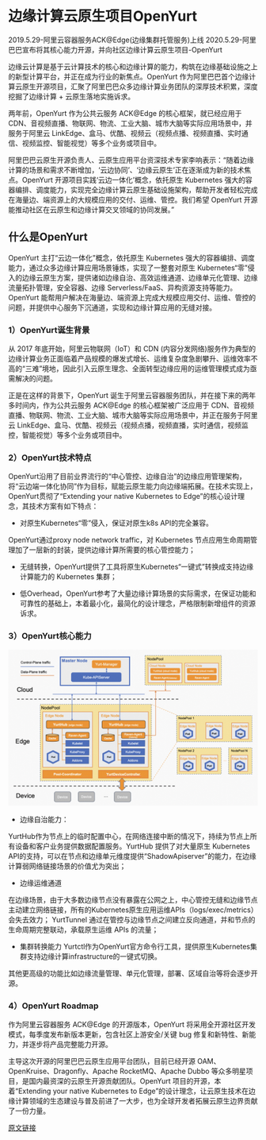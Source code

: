 # 边缘计算云原生项目OpenYurt
2019.5.29-阿里云容器服务ACK@Edge(边缘集群托管服务)上线
2020.5.29-阿里巴巴宣布将其核心能力开源，并向社区边缘计算云原生项目-OpenYurt


边缘云计算是基于云计算技术的核心和边缘计算的能力，构筑在边缘基础设施之上的新型计算平台，并正在成为行业的新焦点。OpenYurt 作为阿里巴巴首个边缘计算云原生开源项目，汇聚了阿里巴巴众多边缘计算业务团队的深厚技术积累，深度挖掘了边缘计算 + 云原生落地实施诉求。



两年前，OpenYurt 作为公共云服务 ACK@Edge 的核心框架，就已经应用于 CDN、音视频直播、物联网、物流、工业大脑、城市大脑等实际应用场景中，并服务于阿里云 LinkEdge、盒马、优酷、视频云（视频点播、视频直播、实时通信、视频监控、智能视觉）等多个业务或项目中。



阿里巴巴云原生开源负责人、云原生应用平台资深技术专家李响表示：“随着边缘计算的场景和需求不断增加，‘云边协同’、‘边缘云原生’正在逐渐成为新的技术焦点。OpenYurt 开源项目实践‘云边一体化’概念，依托原生 Kubernetes 强大的容器编排、调度能力，实现完全边缘计算云原生基础设施架构，帮助开发者轻松完成在海量边、端资源上的大规模应用的交付、运维、管控。我们希望 OpenYurt 开源能推动社区在云原生和边缘计算交叉领域的协同发展。”
##  什么是OpenYurt
OpenYurt 主打“云边一体化”概念，依托原生 Kubernetes 强大的容器编排、调度能力，通过众多边缘计算应用场景锤炼，实现了一整套对原生 Kubernetes“零”侵入的边缘云原生方案，提供诸如边缘自治、高效运维通道、边缘单元化管理、边缘流量拓扑管理，安全容器、边缘 Serverless/FaaS、异构资源支持等能力。OpenYurt 能帮用户解决在海量边、端资源上完成大规模应用交付、运维、管控的问题，并提供中心服务下沉通道，实现和边缘计算应用的无缝对接。

### 1）OpenYurt诞生背景
从 2017 年底开始，阿里云物联网（IoT）和 CDN (内容分发网络)服务作为典型的边缘计算业务正面临着产品规模的爆发式增长、运维复杂度急剧攀升、运维效率不高的“三难”境地，因此引入云原生理念、全面转型边缘应用的运维管理模式成为亟需解决的问题。

正是在这样的背景下，OpenYurt 诞生于阿里云容器服务团队，并在接下来的两年多时间内，作为公共云服务 ACK@Edge 的核心框架被广泛应用于 CDN、音视频直播、物联网、物流、工业大脑、城市大脑等实际应用场景中，并正在服务于阿里云 LinkEdge、盒马、优酷、视频云（视频点播，视频直播，实时通信，视频监控，智能视觉）等多个业务或项目中。


### 2）OpenYurt技术特点

OpenYurt沿用了目前业界流行的“中心管控、边缘自治”的边缘应用管理架构，将“云边端一体化协同”作为目标，赋能云原生能力向边缘端拓展。在技术实现上，OpenYurt贯彻了“Extending your native Kubernetes to Edge”的核心设计理念，其技术方案有如下特点：
- 对原生Kubernetes“零”侵入，保证对原生k8s API的完全兼容。

OpenYurt通过proxy node network traffic，对 Kubernetes 节点应用生命周期管理加了一层新的封装，提供边缘计算所需要的核心管控能力；

- 无缝转换，OpenYurt提供了工具将原生Kubernetes“一键式”转换成支持边缘计算能力的 Kubernetes 集群；

- 低Overhead，OpenYurt参考了大量边缘计算场景的实际需求，在保证功能和可靠性的基础上，本着最小化，最简化的设计理念，严格限制新增组件的资源诉求。  


### 3）OpenYurt核心能力
![image](https://raw.githubusercontent.com/openyurtio/openyurt/master/docs/img/arch.png)

- 边缘自治能力： 

YurtHub作为节点上的临时配置中心，在网络连接中断的情况下，持续为节点上所有设备和客户业务提供数据配置服务。YurtHub 提供了对大量原生 Kubernetes API的支持，可以在节点和边缘单元维度提供“ShadowApiserver”的能力，在边缘计算弱网络链接场景的价值尤为突出；


- 边缘运维通道

在边缘场景，由于大多数边缘节点没有暴露在公网之上，中心管控无缝和边缘节点主动建立网络链接，所有的Kubernetes原生应用运维APIs（logs/exec/metrics）会失去效力；
YurtTunnel 通过在管控与边缘节点之间建立反向通道，并和节点的生命周期完整联动，承载原生运维 APIs 的流量；

- 集群转换能力
Yurtctl作为OpenYurt官方命令行工具，提供原生Kubernetes集群支持边缘计算infrastructure的一键式切换。

其他更高级的功能比如边缘流量管理、单元化管理，部署、区域自治等将会逐步开源。

### 4）OpenYurt Roadmap
作为阿里云容器服务 ACK@Edge 的开源版本，OpenYurt 将采用全开源社区开发模式，每季度发布新版本更新，包含社区上游安全/关键 bug 修复和新特性、新能力，并逐步将产品完整能力开源。

主导这次开源的阿里巴巴云原生应用平台团队，目前已经开源 OAM、OpenKruise、Dragonfly、Apache RocketMQ、Apache Dubbo 等众多明星项目，是国内最资深的云原生开源贡献团队。OpenYurt 项目的开源，本着“Extending your native Kubernetes to Edge”的设计理念，让云原生技术在边缘计算领域的生态建设与普及前进了一大步，也为全球开发者拓展云原生边界贡献了一份力量。

[原文链接](https://mp.weixin.qq.com/s/0LwCE4CpVdttmvx4FAMArg)